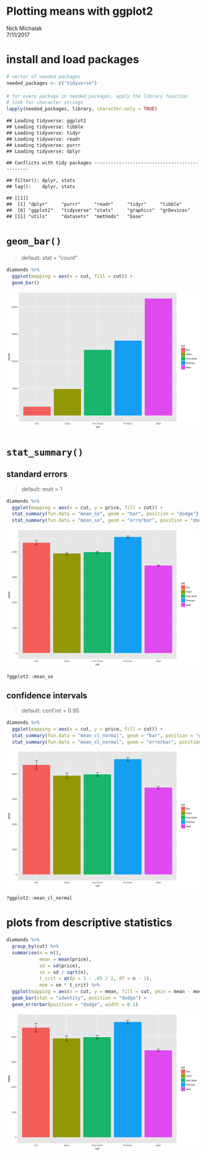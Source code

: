 # Plotting means with ggplot2
Nick Michalak  
7/11/2017  

# install and load packages


```r
# vector of needed packages
needed_packages <- c("tidyverse")

# for every package in needed_packages, apply the library function
# look for character strings
lapply(needed_packages, library, character.only = TRUE)
```

```
## Loading tidyverse: ggplot2
## Loading tidyverse: tibble
## Loading tidyverse: tidyr
## Loading tidyverse: readr
## Loading tidyverse: purrr
## Loading tidyverse: dplyr
```

```
## Conflicts with tidy packages ----------------------------------------------
```

```
## filter(): dplyr, stats
## lag():    dplyr, stats
```

```
## [[1]]
##  [1] "dplyr"     "purrr"     "readr"     "tidyr"     "tibble"   
##  [6] "ggplot2"   "tidyverse" "stats"     "graphics"  "grDevices"
## [11] "utils"     "datasets"  "methods"   "base"
```

# `geom_bar()`
> default: stat = "count"


```r
diamonds %>%
  ggplot(mapping = aes(x = cut, fill = cut)) +
  geom_bar()
```

![](plotting_means_with_ggplot2_files/figure-html/unnamed-chunk-2-1.png)<!-- -->

# `stat_summary()`
## standard errors
> default: mult = 1


```r
diamonds %>%
  ggplot(mapping = aes(x = cut, y = price, fill = cut)) +
  stat_summary(fun.data = "mean_se", geom = "bar", position = "dodge") +
  stat_summary(fun.data = "mean_se", geom = "errorbar", position = "dodge", width = 0.1, fun.args = list(mult = 1))
```

![](plotting_means_with_ggplot2_files/figure-html/unnamed-chunk-3-1.png)<!-- -->

```r
?ggplot2::mean_se
```

## confidence intervals
> default: conf.int = 0.95


```r
diamonds %>%
  ggplot(mapping = aes(x = cut, y = price, fill = cut)) +
  stat_summary(fun.data = "mean_cl_normal", geom = "bar", position = "dodge") +
  stat_summary(fun.data = "mean_cl_normal", geom = "errorbar", position = "dodge", width = 0.1, fun.args = list(conf.int = 0.95))
```

![](plotting_means_with_ggplot2_files/figure-html/unnamed-chunk-4-1.png)<!-- -->

```r
?ggplot2::mean_cl_normal
```

# plots from descriptive statistics


```r
diamonds %>%
  group_by(cut) %>%
  summarise(n = n(),
            mean = mean(price),
            sd = sd(price),
            se = sd / sqrt(n),
            t_crit = qt(p = 1 - .05 / 2, df = n - 1),
            moe = se * t_crit) %>%
  ggplot(mapping = aes(x = cut, y = mean, fill = cut, ymin = mean - moe, ymax = mean + moe)) +
  geom_bar(stat = "identity", position = "dodge") +
  geom_errorbar(position = "dodge", width = 0.1)
```

![](plotting_means_with_ggplot2_files/figure-html/unnamed-chunk-5-1.png)<!-- -->

